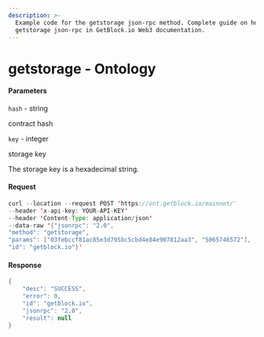 ```yaml
---
description: >-
  Example code for the getstorage json-rpc method. Сomplete guide on how to use
  getstorage json-rpc in GetBlock.io Web3 documentation.
---
```


# getstorage - Ontology

#### Parameters

`hash` - string

contract hash

`key` - integer

storage key

The storage key is a hexadecimal string.

#### Request

```java
curl --location --request POST 'https://ont.getblock.io/mainnet/' 
--header 'x-api-key: YOUR-API-KEY' 
--header 'Content-Type: application/json' 
--data-raw '{"jsonrpc": "2.0",
"method": "getstorage",
"params": ["03febccf81ac85e3d795bc5cbd4e84e907812aa3", "5065746572"],
"id": "getblock.io"}'
```

#### Response

```java
{
    "desc": "SUCCESS",
    "error": 0,
    "id": "getblock.io",
    "jsonrpc": "2.0",
    "result": null
}
```
